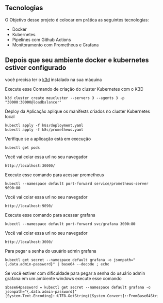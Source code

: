 ## Tecnologias

O Objetivo desse projeto é colocar em prática as seguintes tecnologias:

- Docker
- Kubernetes
- Pipelines com Github Actions
- Monitoramento com Prometheus e Grafana

## Depois que seu ambiente docker e kubernetes estiver configurado

você precisa ter o <a href="https://community.chocolatey.org/packages/k3d" target="_blank">k3d</a> instalado na sua máquina

Execute esse Comando de criação do cluster Kubernetes com o K3D

```
k3d cluster create meucluster --servers 3 --agents 3 -p "30000:30000@loadbalancer"
```

 Deploy da Aplicação aplique os manifests criados no cluster Kubernetes local
```
kubectl apply -f k8s/deployment.yaml
kubectl apply -f k8s/prometheus.yaml
```

Verifique se a aplicação está em execução
```
kubectl get pods
```

Você vai colar essa url no seu navegador
```
http://localhost:30000/
```

Execute esse comando para acessar prometheus
```
kubectl --namespace default port-forward service/prometheus-server 9090:80
```

Você vai colar essa url no seu navegador
```
http://localhost:9090/
```

Execute esse comando para acessar grafana
```
kubectl --namespace default port-forward svc/grafana 3000:80
```

Você vai colar essa url no seu navegador
```
http://localhost:3000/
```

Para pegar a senha do usuário admin grafana
```
kubectl get secret --namespace default grafana -o jsonpath="{.data.admin-password}" | base64 --decode ; echo
```

Se você estiver com dificuldade para pegar a senha do usuário admin grafana em um ambiente windows execute esse comando
```
$base64password = kubectl get secret --namespace default grafana -o jsonpath="{.data.admin-password}"
[System.Text.Encoding]::UTF8.GetString([System.Convert]::FromBase64String($base64password))
```
